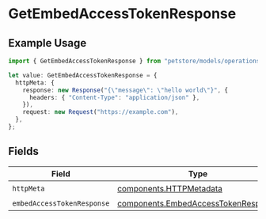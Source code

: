 # GetEmbedAccessTokenResponse

## Example Usage

```typescript
import { GetEmbedAccessTokenResponse } from "petstore/models/operations";

let value: GetEmbedAccessTokenResponse = {
  httpMeta: {
    response: new Response("{\"message\": \"hello world\"}", {
      headers: { "Content-Type": "application/json" },
    }),
    request: new Request("https://example.com"),
  },
};
```

## Fields

| Field                                                                                      | Type                                                                                       | Required                                                                                   | Description                                                                                |
| ------------------------------------------------------------------------------------------ | ------------------------------------------------------------------------------------------ | ------------------------------------------------------------------------------------------ | ------------------------------------------------------------------------------------------ |
| `httpMeta`                                                                                 | [components.HTTPMetadata](../../models/components/httpmetadata.md)                         | :heavy_check_mark:                                                                         | N/A                                                                                        |
| `embedAccessTokenResponse`                                                                 | [components.EmbedAccessTokenResponse](../../models/components/embedaccesstokenresponse.md) | :heavy_minus_sign:                                                                         | OK                                                                                         |
